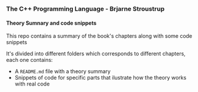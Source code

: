 ### The C++ Programming Language - Brjarne Stroustrup

#### Theory Sumnary and code snippets

This repo contains a summary of the book's chapters along with some code snippets

It's divided into different folders which corresponds to different chapters, each one contains:

- A `README.md` file with a theory summary
- Snippets of code for specific parts that ilustrate how the theory works with real code
